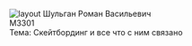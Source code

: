 ![layout](pictures/layout.png)
Шульган Роман Васильевич \
M3301 \
Тема: Скейтбординг и все что с ним связано
